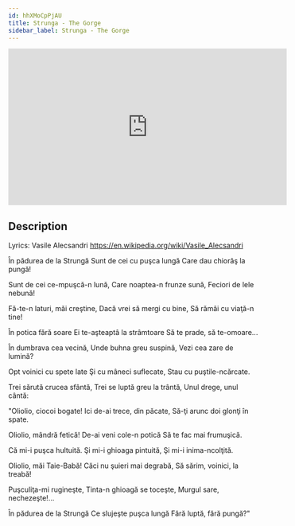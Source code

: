 ```yaml
---
id: hhXMoCpPjAU
title: Strunga - The Gorge
sidebar_label: Strunga - The Gorge
---
```


<iframe
  width="560"
  height="315"
  src="https://www.youtube.com/embed/hhXMoCpPjAU"
  title="YouTube video player"
  frameborder="0"
  allow="accelerometer; autoplay; clipboard-write; encrypted-media; gyroscope; picture-in-picture; web-share"
  referrerpolicy="strict-origin-when-cross-origin"
  allowfullscreen
></iframe>

## Description

Lyrics: Vasile Alecsandri
https://en.wikipedia.org/wiki/Vasile_Alecsandri

În pădurea de la Strungă
Sunt de cei cu puşca lungă
Care dau chiorâş la pungă!
 
Sunt de cei ce-mpuşcă-n lună,
Care noaptea-n frunze sună,
Feciori de lele nebună!
 
Fă-te-n laturi, măi creştine,
Dacă vrei să mergi cu bine,
Să rămâi cu viaţă-n tine!
 
În potica fără soare
Ei te-aşteaptâ la strâmtoare
Să te prade, să te-omoare...
 
În dumbrava cea vecină,
Unde buhna greu suspină,
Vezi cea zare de lumină?
 
Opt voinici cu spete late
Şi cu mâneci suflecate,
Stau cu puştile-ncărcate.
 
Trei sărută crucea sfântă,
Trei se luptă greu la trântă,
Unul drege, unul cântă:
 
"Oliolio, ciocoi bogate!
Ici de-ai trece, din păcate,
Să-ţi arunc doi glonţi în spate.
 
Oliolio, mândră fetică!
De-ai veni cole-n potică
Să te fac mai frumuşică.
 
Că mi-i puşca hultuită.
Şi mi-i ghioaga pintuită,
Şi mi-i inima-ncolţită.
 
Oliolio, măi Taie-Babă!
Căci nu şuieri mai degrabă,
Să sărim, voinici, la treabă!
 
Puşculiţa-mi rugineşte,
Tinta-n ghioagă se toceşte,
Murgul sare, nechezeşte!...
 
În pădurea de la Strungă
Ce slujeşte puşca lungă
Fără luptă, fără pungă?"
